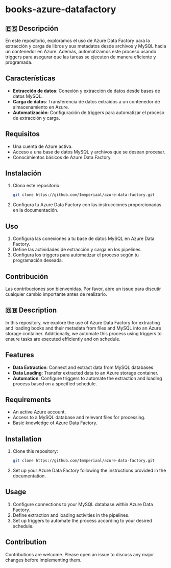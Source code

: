 # books-azure-datafactory
## 🇪🇸 Descripción
En este repositorio, exploramos el uso de Azure Data Factory para la extracción y carga de libros y sus metadatos desde archivos y MySQL hacia un contenedor en Azure. Además, automatizamos este proceso usando triggers para asegurar que las tareas se ejecuten de manera eficiente y programada.

## Características
- **Extracción de datos**: Conexión y extracción de datos desde bases de datos MySQL.
- **Carga de datos**: Transferencia de datos extraídos a un contenedor de almacenamiento en Azure.
- **Automatización**: Configuración de triggers para automatizar el proceso de extracción y carga.

## Requisitos
- Una cuenta de Azure activa.
- Acceso a una base de datos MySQL y archivos que se desean procesar.
- Conocimientos básicos de Azure Data Factory.

## Instalación
1. Clona este repositorio:
   ```bash
   git clone https://github.com/Immperiaal/azure-data-factory.git
2. Configura tu Azure Data Factory con las instrucciones proporcionadas en la documentación.

## Uso
1. Configura las conexiones a tu base de datos MySQL en Azure Data Factory.
2. Define las actividades de extracción y carga en los pipelines.
3. Configura los triggers para automatizar el proceso según tu programación deseada.

## Contribución
Las contribuciones son bienvenidas. Por favor, abre un issue para discutir cualquier cambio importante antes de realizarlo.

## 🇬🇧 Description
In this repository, we explore the use of Azure Data Factory for extracting and loading books and their metadata from files and MySQL into an Azure storage container. Additionally, we automate this process using triggers to ensure tasks are executed efficiently and on schedule.

## Features
- **Data Extraction**: Connect and extract data from MySQL databases.
- **Data Loading**: Transfer extracted data to an Azure storage container.
- **Automation**: Configure triggers to automate the extraction and loading process based on a specified schedule.

## Requirements
- An active Azure account.
- Access to a MySQL database and relevant files for processing.
- Basic knowledge of Azure Data Factory.

## Installation
1. Clone this repository:
   ```bash
   git clone https://github.com/Immperiaal/azure-data-factory.git
2. Set up your Azure Data Factory following the instructions provided in the documentation.

## Usage
1. Configure connections to your MySQL database within Azure Data Factory.
2. Define extraction and loading activities in the pipelines.
3. Set up triggers to automate the process according to your desired schedule.

## Contribution
Contributions are welcome. Please open an issue to discuss any major changes before implementing them.
